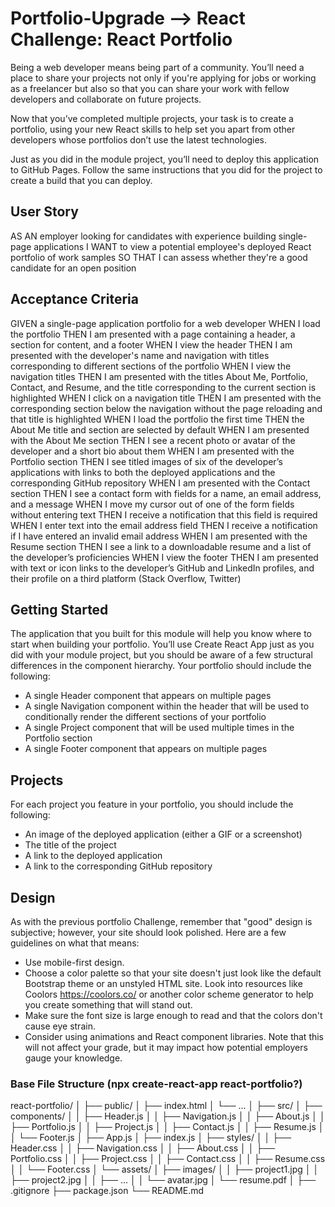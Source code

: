 # Portfolio-Upgrade --> React Challenge: React Portfolio

Being a web developer means being part of a community. You’ll need a place to share your projects not only if you're applying for jobs or working as a freelancer but also so that you can share your work with fellow developers and collaborate on future projects.

Now that you’ve completed multiple projects, your task is to create a portfolio, using your new React skills to help set you apart from other developers whose portfolios don’t use the latest technologies.

Just as you did in the module project, you’ll need to deploy this application to GitHub Pages. Follow the same instructions that you did for the project to create a build that you can deploy.

## User Story

AS AN employer looking for candidates with experience building single-page applications
I WANT to view a potential employee's deployed React portfolio of work samples
SO THAT I can assess whether they're a good candidate for an open position

## Acceptance Criteria

GIVEN a single-page application portfolio for a web developer
WHEN I load the portfolio
THEN I am presented with a page containing a header, a section for content, and a footer
WHEN I view the header
THEN I am presented with the developer's name and navigation with titles corresponding to different sections of the portfolio
WHEN I view the navigation titles
THEN I am presented with the titles About Me, Portfolio, Contact, and Resume, and the title corresponding to the current section is highlighted
WHEN I click on a navigation title
THEN I am presented with the corresponding section below the navigation without the page reloading and that title is highlighted
WHEN I load the portfolio the first time
THEN the About Me title and section are selected by default
WHEN I am presented with the About Me section
THEN I see a recent photo or avatar of the developer and a short bio about them
WHEN I am presented with the Portfolio section
THEN I see titled images of six of the developer’s applications with links to both the deployed applications and the corresponding GitHub repository
WHEN I am presented with the Contact section
THEN I see a contact form with fields for a name, an email address, and a message
WHEN I move my cursor out of one of the form fields without entering text
THEN I receive a notification that this field is required
WHEN I enter text into the email address field
THEN I receive a notification if I have entered an invalid email address
WHEN I am presented with the Resume section
THEN I see a link to a downloadable resume and a list of the developer’s proficiencies
WHEN I view the footer
THEN I am presented with text or icon links to the developer’s GitHub and LinkedIn profiles, and their profile on a third platform (Stack Overflow, Twitter) 

## Getting Started

The application that you built for this module will help you know where to start when building your portfolio. You’ll use Create React App just as you did with your module project, but you should be aware of a few structural differences in the component hierarchy. Your portfolio should include the following:

- A single Header component that appears on multiple pages
- A single Navigation component within the header that will be used to conditionally render the different sections of your portfolio
- A single Project component that will be used multiple times in the Portfolio section
- A single Footer component that appears on multiple pages

## Projects

For each project you feature in your portfolio, you should include the following:

- An image of the deployed application (either a GIF or a screenshot)
- The title of the project
- A link to the deployed application
- A link to the corresponding GitHub repository

## Design

As with the previous portfolio Challenge, remember that "good" design is subjective; however, your site should look polished. Here are a few guidelines on what that means:

- Use mobile-first design.
- Choose a color palette so that your site doesn't just look like the default Bootstrap theme or an unstyled HTML site. Look into resources like Coolors <https://coolors.co/> or another color scheme generator to help you create something that will stand out.
- Make sure the font size is large enough to read and that the colors don't cause eye strain.
- Consider using animations and React component libraries. Note that this will not affect your grade, but it may impact how potential employers gauge your knowledge.

### Base File Structure (npx create-react-app react-portfolio?)

react-portfolio/
│
├── public/
│   ├── index.html
│   └── ...
│
├── src/
│   ├── components/
│   │   ├── Header.js
│   │   ├── Navigation.js
│   │   ├── About.js
│   │   ├── Portfolio.js
│   │   ├── Project.js
│   │   ├── Contact.js
│   │   ├── Resume.js
│   │   └── Footer.js
│   ├── App.js
│   ├── index.js
│   ├── styles/
│   │   ├── Header.css
│   │   ├── Navigation.css
│   │   ├── About.css
│   │   ├── Portfolio.css
│   │   ├── Project.css
│   │   ├── Contact.css
│   │   ├── Resume.css
│   │   └── Footer.css
│   └── assets/
│       ├── images/
│       │   ├── project1.jpg
│       │   ├── project2.jpg
│       │   ├── ...
│       │   └── avatar.jpg
│       └── resume.pdf
│
├── .gitignore
├── package.json
└── README.md
